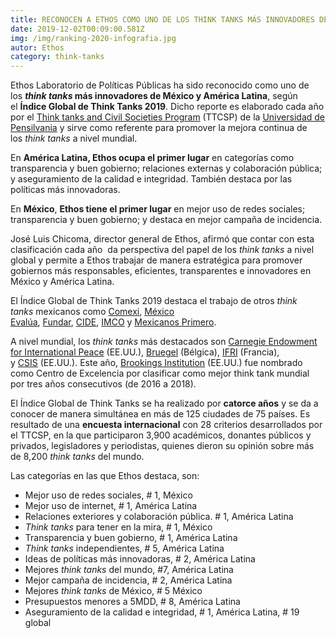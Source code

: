 ```yaml
---
title: RECONOCEN A ETHOS COMO UNO DE LOS THINK TANKS MÁS INNOVADORES DE AMÉRICA LATINA
date: 2019-12-02T00:09:00.581Z
img: /img/ranking-2020-infografia.jpg
autor: Ethos
category: think-tanks
---
```


Ethos Laboratorio de Políticas Públicas ha sido reconocido como uno de los ***think tanks* más innovadores de México y América Latina**, según el **Índice Global de Think Tanks 2019**. Dicho reporte es elaborado cada año por el [Think tanks and Civil Societies Program](https://www.gotothinktank.com/) (TTCSP) de la [Universidad de Pensilvania](https://www.upenn.edu/) y sirve como referente para promover la mejora continua de los *think tanks* a nivel mundial. 
<!--more-->


En **América Latina, Ethos ocupa el primer lugar** en categorías como transparencia y buen gobierno; relaciones externas y colaboración pública; y aseguramiento de la calidad e integridad. También destaca por las políticas más innovadoras.

En **México**, **Ethos tiene el primer lugar** en mejor uso de redes sociales; transparencia y buen gobierno; y destaca en mejor campaña de incidencia.

José Luis Chicoma, director general de Ethos, afirmó que contar con esta clasificación cada año  da perspectiva del papel de los *think tanks* a nivel global y permite a Ethos trabajar de manera estratégica para promover gobiernos más responsables, eficientes, transparentes e innovadores en México y América Latina. 

El Índice Global de Think Tanks 2019 destaca el trabajo de otros *think tanks* mexicanos como [Comexi](https://www.consejomexicano.org/), [México Evalúa](https://www.mexicoevalua.org/), [Fundar](http://fundar.org.mx/), [CIDE](https://www.cide.edu/), [IMCO](https://imco.org.mx/home/) y [Mexicanos Primero](https://www.mexicanosprimero.org/).

A nivel mundial, los *think tanks* más destacados son [Carnegie Endowment for International Peace](http://carnegieendowment.org/#how-should-countries-take-deepfakes) (EE.UU.), [Bruegel](http://bruegel.org/) (Bélgica), [IFRI](https://www.ifri.org/) (Francia), y [CSIS](https://www.csis.org/) (EE.UU.). Este año, [Brookings Institution](https://www.brookings.edu/) (EE.UU.) fue nombrado como Centro de Excelencia por clasificar como mejor think tank mundial por tres años consecutivos (de 2016 a 2018).

El Índice Global de Think Tanks se ha realizado por **catorce años** y se da a conocer de manera simultánea en más de 125 ciudades de 75 países. Es resultado de una **encuesta internacional** con 28 criterios desarrollados por el TTCSP, en la que participaron 3,900 académicos, donantes públicos y privados, legisladores y periodistas, quienes dieron su opinión sobre más de 8,200 *think tanks* del mundo.

Las categorías en las que Ethos destaca, son:

* Mejor uso de redes sociales, # 1, México
* Mejor uso de internet, # 1, América Latina
* Relaciones exteriores y colaboración pública. # 1, América Latina
* *Think tanks* para tener en la mira, # 1, México
* Transparencia y buen gobierno, # 1, América Latina
* *Think tanks* independientes, # 5, América Latina
* Ideas de políticas más innovadoras, # 2, América Latina
* Mejores *think tanks* del mundo, #7, América Latina
* Mejor campaña de incidencia, # 2, América Latina
* Mejores *think tanks* de México, # 5 México
* Presupuestos menores a 5MDD, # 8, América Latina
* Aseguramiento de la calidad e integridad, # 1, América Latina, # 19 global

<!--EndFragment-->